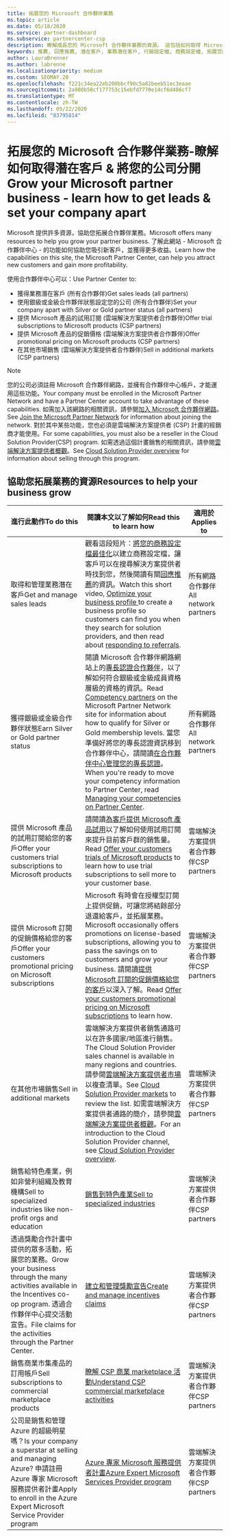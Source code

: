 ```yaml
---
title: 拓展您的 Microsoft 合作夥伴業務
ms.topic: article
ms.date: 05/18/2020
ms.service: partner-dashboard
ms.subservice: partnercenter-csp
description: 瞭解成長您的 Microsoft 合作夥伴業務的資源。 這包括如何取得 Microsoft 的銷售潛在客戶（參考）。
keywords: 推薦, 回應推薦, 潛在客戶, 業務潛在客戶, 行銷設定檔, 商務設定檔, 拓展您的業務, 業務機會, 專長認證, 銀級成員, 金級成員, 試用供應項目, 市場擴張, 國内雲
author: LauraBrenner
ms.author: labrenne
ms.localizationpriority: medium
ms.custom: SEOMAY.20
ms.openlocfilehash: f221c34ea22eb200bbcf90c5a82beeb51ec3eaae
ms.sourcegitcommit: 2a980b50cf177753c15ebfd7770e14cf6d486cf7
ms.translationtype: MT
ms.contentlocale: zh-TW
ms.lasthandoff: 05/22/2020
ms.locfileid: "83795814"
---
```

# <a name="grow-your-microsoft-partner-business---learn-how-to-get-leads--set-your-company-apart"></a><span data-ttu-id="8a0bd-105">拓展您的 Microsoft 合作夥伴業務-瞭解如何取得潛在客戶 & 將您的公司分開</span><span class="sxs-lookup"><span data-stu-id="8a0bd-105">Grow your Microsoft partner business - learn how to get leads & set your company apart</span></span>

<span data-ttu-id="8a0bd-106">Microsoft 提供許多資源，協助您拓展合作夥伴業務。</span><span class="sxs-lookup"><span data-stu-id="8a0bd-106">Microsoft offers many resources to help you grow your partner business.</span></span> <span data-ttu-id="8a0bd-107">了解此網站 - Microsoft 合作夥伴中心 - 的功能如何協助您吸引新客戶，並獲得更多收益。</span><span class="sxs-lookup"><span data-stu-id="8a0bd-107">Learn how the capabilities on this site, the Microsoft Partner Center, can help you attract new customers and gain more profitability.</span></span>

<span data-ttu-id="8a0bd-108">使用合作夥伴中心可以：</span><span class="sxs-lookup"><span data-stu-id="8a0bd-108">Use Partner Center to:</span></span>

- <span data-ttu-id="8a0bd-109">獲得業務潛在客戶 (所有合作夥伴)</span><span class="sxs-lookup"><span data-stu-id="8a0bd-109">Get sales leads (all partners)</span></span>
- <span data-ttu-id="8a0bd-110">使用銀級或金級合作夥伴狀態設定您的公司 (所有合作夥伴)</span><span class="sxs-lookup"><span data-stu-id="8a0bd-110">Set your company apart with Silver or Gold partner status (all partners)</span></span>
- <span data-ttu-id="8a0bd-111">提供 Microsoft 產品的試用訂閱 (雲端解決方案提供者合作夥伴)</span><span class="sxs-lookup"><span data-stu-id="8a0bd-111">Offer trial subscriptions to Microsoft products (CSP partners)</span></span>
- <span data-ttu-id="8a0bd-112">提供 Microsoft 產品的促銷價格 (雲端解決方案提供者合作夥伴)</span><span class="sxs-lookup"><span data-stu-id="8a0bd-112">Offer promotional pricing on Microsoft products (CSP partners)</span></span>
- <span data-ttu-id="8a0bd-113">在其他市場銷售 (雲端解決方案提供者合作夥伴)</span><span class="sxs-lookup"><span data-stu-id="8a0bd-113">Sell in additional markets (CSP partners)</span></span>

> [!NOTE]  
> <span data-ttu-id="8a0bd-114">您的公司必須註冊 Microsoft 合作夥伴網路，並擁有合作夥伴中心帳戶，才能運用這些功能。</span><span class="sxs-lookup"><span data-stu-id="8a0bd-114">Your company must be enrolled in the Microsoft Partner Network and have a Partner Center account to take advantage of these capabilities.</span></span> <span data-ttu-id="8a0bd-115">如需加入該網路的相關資訊，請參閱[加入 Microsoft 合作夥伴網路](mpn-overview.md)。</span><span class="sxs-lookup"><span data-stu-id="8a0bd-115">See [Join the Microsoft Partner Network](mpn-overview.md) for information about joining the network.</span></span> <span data-ttu-id="8a0bd-116">對於其中某些功能，您也必須是雲端解決方案提供者 (CSP) 計畫的經銷商才能使用。</span><span class="sxs-lookup"><span data-stu-id="8a0bd-116">For some capabilities, you must also be a reseller in the Cloud Solution Provider(CSP) program.</span></span> <span data-ttu-id="8a0bd-117">如需透過這個計畫銷售的相關資訊，請參閱[雲端解決方案提供者概觀](csp-overview.md)。</span><span class="sxs-lookup"><span data-stu-id="8a0bd-117">See [Cloud Solution Provider overview](csp-overview.md) for information about selling through this program.</span></span>

## <a name="resources-to-help-your-business-grow"></a><span data-ttu-id="8a0bd-118">協助您拓展業務的資源</span><span class="sxs-lookup"><span data-stu-id="8a0bd-118">Resources to help your business grow</span></span>

|  <span data-ttu-id="8a0bd-119">**進行此動作**</span><span class="sxs-lookup"><span data-stu-id="8a0bd-119">**To do this**</span></span>  |  <span data-ttu-id="8a0bd-120">**閱讀本文以了解如何**</span><span class="sxs-lookup"><span data-stu-id="8a0bd-120">**Read this to learn how**</span></span>  |  <span data-ttu-id="8a0bd-121">**適用於**</span><span class="sxs-lookup"><span data-stu-id="8a0bd-121">**Applies to**</span></span>  |
|--------------|-----------|--------------
| <span data-ttu-id="8a0bd-122">取得和管理業務潛在客戶</span><span class="sxs-lookup"><span data-stu-id="8a0bd-122">Get and manage sales leads</span></span> | <span data-ttu-id="8a0bd-123">觀看這段短片：[將您的商務設定檔最佳化](https://player.vimeo.com/video/252788046 )以建立商務設定檔，讓客戶可以在搜尋解決方案提供者時找到您，然後閱讀有關[回應推薦](responding-to-referrals.md)的資訊。</span><span class="sxs-lookup"><span data-stu-id="8a0bd-123">Watch this short video, [Optimize your business profile ](https://player.vimeo.com/video/252788046 ) to create a business profile so customers can find you when they search for solution providers, and then read about [responding to referrals](responding-to-referrals.md).</span></span> | <span data-ttu-id="8a0bd-124">所有網路合作夥伴</span><span class="sxs-lookup"><span data-stu-id="8a0bd-124">All network partners</span></span> |
| <span data-ttu-id="8a0bd-125">獲得銀級或金級合作夥伴狀態</span><span class="sxs-lookup"><span data-stu-id="8a0bd-125">Earn Silver or Gold partner status</span></span> | <span data-ttu-id="8a0bd-126">閱讀 Microsoft 合作夥伴網路網站上的[專長認證合作夥伴](https://partner.microsoft.com/membership/competencies)，以了解如何符合銀級或金級成員資格層級的資格的資訊。</span><span class="sxs-lookup"><span data-stu-id="8a0bd-126">Read [Competency partners](https://partner.microsoft.com/membership/competencies) on the Microsoft Partner Network site for information about how to qualify for Silver or Gold membership levels.</span></span> <span data-ttu-id="8a0bd-127">當您準備好將您的專長認證資訊移到合作夥伴中心，請閱讀[在合作夥伴中心管理您的專長認證](competencies.md)。</span><span class="sxs-lookup"><span data-stu-id="8a0bd-127">When you're ready to move your competency information to Partner Center, read [Managing your competencies on Partner Center](competencies.md).</span></span> | <span data-ttu-id="8a0bd-128">所有網路合作夥伴</span><span class="sxs-lookup"><span data-stu-id="8a0bd-128">All network partners</span></span> |
| <span data-ttu-id="8a0bd-129">提供 Microsoft 產品的試用訂閱給您的客戶</span><span class="sxs-lookup"><span data-stu-id="8a0bd-129">Offer your customers trial subscriptions to Microsoft products</span></span> | <span data-ttu-id="8a0bd-130">請閱讀[為客戶提供 Microsoft 產品試用](offer-your-customers-trials-of-microsoft-products.md)以了解如何使用試用訂閱來提升目前客戶群的銷售量。</span><span class="sxs-lookup"><span data-stu-id="8a0bd-130">Read [Offer your customers trials of Microsoft products](offer-your-customers-trials-of-microsoft-products.md) to learn how to use trial subscriptions to sell more to your customer base.</span></span>| <span data-ttu-id="8a0bd-131">雲端解決方案提供者合作夥伴</span><span class="sxs-lookup"><span data-stu-id="8a0bd-131">CSP partners</span></span> |
| <span data-ttu-id="8a0bd-132">提供 Microsoft 訂閱的促銷價格給您的客戶</span><span class="sxs-lookup"><span data-stu-id="8a0bd-132">Offer your customers promotional pricing on Microsoft subscriptions</span></span> | <span data-ttu-id="8a0bd-133">Microsoft 有時會在授權型訂閱上提供促銷，可讓您將結餘部分退還給客戶，並拓展業務。</span><span class="sxs-lookup"><span data-stu-id="8a0bd-133">Microsoft occasionally offers promotions on license-based subscriptions, allowing you to pass the savings on to customers and grow your business.</span></span> <span data-ttu-id="8a0bd-134">請閱讀[提供 Microsoft 訂閱的促銷價格給您的客戶](promotions.md)以深入了解。</span><span class="sxs-lookup"><span data-stu-id="8a0bd-134">Read [Offer your customers promotional pricing on Microsoft subscriptions](promotions.md) to learn how.</span></span> | <span data-ttu-id="8a0bd-135">雲端解決方案提供者合作夥伴</span><span class="sxs-lookup"><span data-stu-id="8a0bd-135">CSP partners</span></span> |
| <span data-ttu-id="8a0bd-136">在其他市場銷售</span><span class="sxs-lookup"><span data-stu-id="8a0bd-136">Sell in additional markets</span></span> | <span data-ttu-id="8a0bd-137">雲端解決方案提供者銷售通路可以在許多國家/地區進行銷售。</span><span class="sxs-lookup"><span data-stu-id="8a0bd-137">The Cloud Solution Provider sales channel is available in many regions and countries.</span></span> <span data-ttu-id="8a0bd-138">請參閱[雲端解決方案提供者市場](agreements.md)以複查清單。</span><span class="sxs-lookup"><span data-stu-id="8a0bd-138">See [Cloud Solution Provider markets](agreements.md) to review the list.</span></span> <span data-ttu-id="8a0bd-139">如需雲端解決方案提供者通路的簡介，請參閱[雲端解決方案提供者概觀](csp-overview.md)。</span><span class="sxs-lookup"><span data-stu-id="8a0bd-139">For an introduction to the Cloud Solution Provider channel, see [Cloud Solution Provider overview](csp-overview.md).</span></span>  | <span data-ttu-id="8a0bd-140">雲端解決方案提供者合作夥伴</span><span class="sxs-lookup"><span data-stu-id="8a0bd-140">CSP partners</span></span> |
<span data-ttu-id="8a0bd-141">銷售給特色產業，例如非營利組織及教育機構</span><span class="sxs-lookup"><span data-stu-id="8a0bd-141">Sell to specialized industries like non-profit orgs and education</span></span>|[<span data-ttu-id="8a0bd-142">銷售到特色產業</span><span class="sxs-lookup"><span data-stu-id="8a0bd-142">Sell to specialized industries</span></span>](get-special-pricing-for-offers.md)|<span data-ttu-id="8a0bd-143">雲端解決方案提供者合作夥伴</span><span class="sxs-lookup"><span data-stu-id="8a0bd-143">CSP partners</span></span>|
|<span data-ttu-id="8a0bd-144">透過獎勵合作計畫中提供的眾多活動，拓展您的業務。</span><span class="sxs-lookup"><span data-stu-id="8a0bd-144">Grow your business through the many activities available in the Incentives co-op program.</span></span> <span data-ttu-id="8a0bd-145">透過合作夥伴中心提交活動宣告。</span><span class="sxs-lookup"><span data-stu-id="8a0bd-145">File claims for the activities through the Partner Center.</span></span>| [<span data-ttu-id="8a0bd-146">建立和管理獎勵宣告</span><span class="sxs-lookup"><span data-stu-id="8a0bd-146">Create and manage incentives claims</span></span>](create-incentives-claims.md)|<span data-ttu-id="8a0bd-147">雲端解決方案提供者合作夥伴</span><span class="sxs-lookup"><span data-stu-id="8a0bd-147">CSP partners</span></span>|
|<span data-ttu-id="8a0bd-148">銷售商業市集產品的訂用帳戶</span><span class="sxs-lookup"><span data-stu-id="8a0bd-148">Sell subscriptions to commercial marketplace products</span></span>|[<span data-ttu-id="8a0bd-149">瞭解 CSP 商業 marketplace 活動</span><span class="sxs-lookup"><span data-stu-id="8a0bd-149">Understand CSP commercial marketplace activities</span></span>](csp-commercial-marketplace-overview.md)|<span data-ttu-id="8a0bd-150">雲端解決方案提供者合作夥伴</span><span class="sxs-lookup"><span data-stu-id="8a0bd-150">CSP partners</span></span>|
|<span data-ttu-id="8a0bd-151">公司是銷售和管理 Azure 的超級明星嗎？</span><span class="sxs-lookup"><span data-stu-id="8a0bd-151">Is your company a superstar at selling and managing Azure?</span></span> <span data-ttu-id="8a0bd-152">申請註冊 Azure 專家 Microsoft 服務提供者計畫</span><span class="sxs-lookup"><span data-stu-id="8a0bd-152">Apply to enroll in the Azure Expert Microsoft Service Provider program</span></span>|[<span data-ttu-id="8a0bd-153">Azure 專家 Microsoft 服務提供者計畫</span><span class="sxs-lookup"><span data-stu-id="8a0bd-153">Azure Expert Microsoft Services Provider program</span></span>](azure-expert-msp.md)|<span data-ttu-id="8a0bd-154">雲端解決方案提供者合作夥伴</span><span class="sxs-lookup"><span data-stu-id="8a0bd-154">CSP partners</span></span>|
